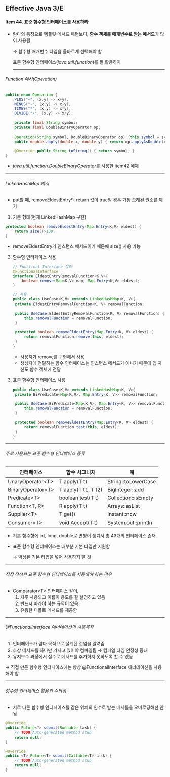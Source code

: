 ## Effective Java 3/E

#### Item 44. 표준 함수형 인터페이스를 사용하라

- 람다의 등장으로 템플릿 메서드 패턴보다, **함수 객체를 매개변수로 받는 메서드**가 많이 사용됨

  → 함수형 매개변수 타입을 올바르게 선택해야 함

  표준 함수형 인터페이스(*java.util.function*)를 잘 활용하자

  -----

###### Function 예시(Operation)

```java
public enum Operation {
	PLUS("+", (x,y) -> x+y),
    MINUS("-", (x,y) -> x-y),
    TIMES("*", (x,y) -> x*y),
    DIVIDE("/", (x,y) -> x/y);
    
    private final String symbol;
    private final DoubleBinaryOperator op;
    
    Operation(String symbol, DoubleBinaryOperator op) {this.symbol = symbol; this.op = op; }
    public double apply(double x, double y) { return op.applyAsDouble(x, y);}
    
    @Override public String toString() { return symbol; }
}

```

- *java.util.function.DoubleBinaryOperator*를 사용한 item42 예제

-----

###### LinkedHashMap 예시

- put할 때, removeEldestEntry의 return 값이 true일 경우 가장 오래된 원소를 제거

1. 기본 형태(현재 LinkedHashMap 구현)

```java
protected boolean removeEldestEntry(Map.Entry<K,V> eldest) {
    return size()>100;
}
```

- removeEldestEntry가 인스턴스 메서드이기 때문에 size() 사용 가능

2. 함수형 인터페이스 사용

   ```java
   // Functinal Interface 정의
   @FunctionalInterface
   interface EldestEntryRemovalFunction<K,V>{
       boolean remove(Map<K,V> map, Map.Entry<K,V> eldest);
   }
   
   // 사용
   public class UseCase<K,V> extends LinkedHashMap<K, V>{
   	private EldestEntryRemovalFunction<K, V> removalFunction;
   	
   	public UseCase(EldestEntryRemovalFunction<K, V> removalFunction) {
   		this.removalFunction = removalFunction;
   	}
   	
   	protected boolean removeEldestEntry(Map.Entry<K, V> eldest) {
   		return removalFunction.remove(this, eldest);
   	}
   }
   ```

   - 사용자가 remove를 구현해서 사용
   - 생성자에 전달하는 함수 인터페이스는 인스턴스 메서드가 아니기 때문에 맵 자신도 함수 객체에 전달

3. 표준 함수형 인터페이스 사용

   ```java
   public class UseCase<K,V> extends LinkedHashMap<K, V>{
   	private BiPredicate<Map<K,V>, Map.Entry<K, V>> removalFunction;
   	
   	public UseCase(BiPredicate<Map<K,V>, Map.Entry<K, V>> removalFunction) {
   		this.removalFunction = removalFunction;
   	}
   	
   	protected boolean removeEldestEntry(Map.Entry<K, V> eldest) {
   		return removalFunction.test(this, eldest);
   	}
   }
   ```

-----

###### 주로 사용되는 표준 함수형 인터페이스 종류

| 인터페이스         | 함수 시그니처       | 예                  |
| ------------------ | ------------------- | ------------------- |
| UnaryOperator\<T>  | T apply(T t)        | String::toLowerCase |
| BinaryOperator\<T> | T aaply(T t1, T t2) | BigInteger::add     |
| Predicate\<T>      | boolean test(T t)   | Collection::isEmpty |
| Function<T, R>     | R apply(T t)        | Arrays::asList      |
| Supplier\<T>       | T get()             | Instant::now        |
| Consumer\<T>       | void Accept(T t)    | System.out::println |

- 기본 함수형에 int, long, double로 변형이 생겨서 총 43개의 인터페이스 존재

- 표준 함수형 인터페이스는 대부분 기본 타입만 지원함

  → 박싱된 기본 타입을 넣어 사용하지 말 것

-----

###### 직접 작성한 표준 함수형 인터페이스를 사용해야 하는 경우

- Comparator\<T> 인터페이스 같이,
  	1. 자주 사용되고 이름이 용도를 잘 설명하고 있음
   	2. 반드시 따라야 하는 규약이 있음
   	3. 유용한 디폴트 메서드를 제공함

------

###### @FunctionalInterface 애너테이션의 사용목적

1. 인터페이스가 람다 목적으로 설계된 것임을 알려줌
2. 추상 메서드를 하나만 가지고 있어야 컴파일됨 → 컴파일 타임 안정성 증대
3. 유지보수 과정에서 실수로 메서드를 추가하지 못하도록 할 수 있음

→ 직접 만든 함수형 인터페이스에는 항상 @FunctionalInterface 애너테이션을 사용해야 함

-----

###### 함수형 인터페이스 활용의 주의점

- 서로 다른 함수형 인터페이스를 같은 위치의 인수로 받는 메서들을 오버로딩해선 안됨

```java
@Override
public Future<?> submit(Runnable task) {
	// TODO Auto-generated method stub
	return null;
}

@Override
public <T> Future<T> submit(Callable<T> task) {
	// TODO Auto-generated method stub
	return null;
}
```

